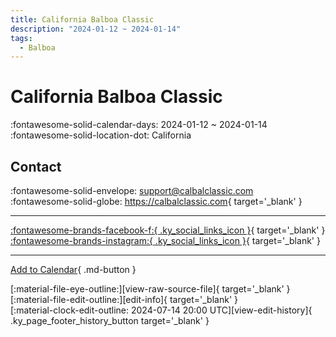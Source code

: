 ```yaml
---
title: California Balboa Classic
description: "2024-01-12 ~ 2024-01-14"
tags:
  - Balboa
---
```


# California Balboa Classic 

:fontawesome-solid-calendar-days: 2024-01-12 ~ 2024-01-14  
:fontawesome-solid-location-dot: California  

## Contact

:fontawesome-solid-envelope: <support@calbalclassic.com>  
:fontawesome-solid-globe: <https://calbalclassic.com>{ target='_blank' }  

---

 [:fontawesome-brands-facebook-f:{ .ky_social_links_icon }](https://www.facebook.com/CaliforniaBalboaClassic){ target='_blank' } [:fontawesome-brands-instagram:{ .ky_social_links_icon }](https://instagram.com/californiabalboaclassic){ target='_blank' }

---

[Add to Calendar](https://swing.news/ics/en/2024/en_US/california-balboa-classic-2024.ics){ .md-button }

<div class="ky_page_footer" markdown>
<div class="ky_page_footer_trailing" markdown="span">
[:material-file-eye-outline:][view-raw-source-file]{ target='_blank' }
[:material-file-edit-outline:][edit-info]{ target='_blank' }
</div>
<div class="ky_page_footer_leading" markdown="span">
[:material-clock-edit-outline: 2024-07-14 20:00 UTC][view-edit-history]{ .ky_page_footer_history_button target='_blank' }
</div>
</div>

[view-raw-source-file]: https://github.com/swingdance/events/blob/main/2024/en_US/california-balboa-classic-2024.json "View Raw Source File"
[edit-info]: https://github.com/swingdance/events/issues/new?assignees=&labels=update+event&projects=&template=03-update_entity.yml&title=%5B2024%2Fen_US%5D%20California%20Balboa%20Classic&region=en_US&year=2024&id=california-balboa-classic-2024&name=California%20Balboa%20Classic&org_id= "Edit Info"

[view-edit-history]: https://github.com/swingdance/events/commits/main/2024/en_US/california-balboa-classic-2024.json "View Edit History"
